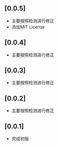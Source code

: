 ## [0.0.5]

- 主要按照检测进行修正
- 添加MIT License

## [0.0.4]

- 主要按照检测进行修正

## [0.0.3]

- 主要按照检测进行修正

## [0.0.2]

- 主要按照检测进行修正

## [0.0.1]

- 完成初版